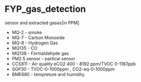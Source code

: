 # FYP_gas_detection

sensor and extracted gases[in PPM]

* MQ-2 - smoke
* MQ-7 - Carbon Monoxide
* MQ-8 - Hydrogen Gas
* MQ135 - CO
* MQ138 - Formaldehyde gas
* PM2.5 sensor - partical sensor
* CCS811 - Air quality eCO2 400 - 8192 ppm/TVOC 0-1187ppb  
* SGP30 - TVOC-0-1000ppm , CO2-eq-0-1000ppm				 
* BME680 - tempreture and humidity.						  
